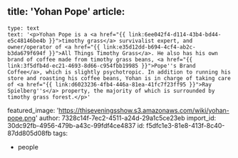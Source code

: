 title: 'Yohan Pope'
article:
  -
    type: text
    text: '<p>Yohan Pope is a <a href="{{ link:6ee042f4-d114-43b4-bd44-e5c48146be4b }}">timothy grass</a> survivalist expert, and owner/operator of <a href="{{ link:e35d12dd-b694-4cf4-ab2c-b3da679f694f }}">All Things Timothy Grass</a>. He also has his own brand of coffee made from timothy grass beans, <a href="{{ link:3f5dfb4d-ec21-4693-8d66-c954fbb19985 }}">Pope''s Brand Coffee</a>, which is slightly psychotropic. In addition to running his store and roasting his coffee beans, Yohan is in charge of taking care of <a href="{{ link:d6023236-4fb4-446a-81ea-41fc7f23ff95 }}">Ray Spielberg''s</a> property, the majority of which is surrounded by timothy grass forest.</p>'
featured_image: 'https://thiseveningsshow.s3.amazonaws.com/wiki/yohan-pope.png'
author: 7328c14f-7ec2-4511-a24d-29a1c5ce23eb
import_id: 30dc92fb-4956-479b-a43c-99fdf4ce4837
id: f5dfc1e3-81e8-413f-8c40-87dd805d08fb
tags:
  - people
